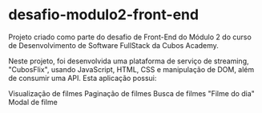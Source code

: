 # desafio-modulo2-front-end
Projeto criado como parte do desafio de Front-End do Módulo 2 do curso de Desenvolvimento de Software FullStack da Cubos Academy.

Neste projeto, foi desenvolvida uma plataforma de serviço de streaming, "CubosFlix", usando JavaScript, HTML, CSS e manipulação de DOM, além de consumir uma API. Esta aplicação possui:

Visualização de filmes
Paginação de filmes
Busca de filmes
"Filme do dia"
Modal de filme